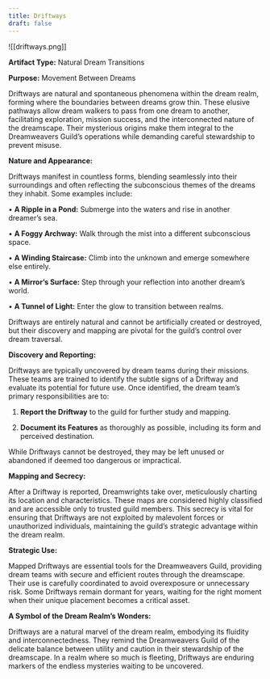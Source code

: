 ```yaml
---
title: Driftways
draft: false
---
```


![[driftways.png]]

**Artifact Type:** Natural Dream Transitions

**Purpose:** Movement Between Dreams

Driftways are natural and spontaneous phenomena within the dream realm, forming where the boundaries between dreams grow thin. These elusive pathways allow dream walkers to pass from one dream to another, facilitating exploration, mission success, and the interconnected nature of the dreamscape. Their mysterious origins make them integral to the Dreamweavers Guild’s operations while demanding careful stewardship to prevent misuse.

**Nature and Appearance:**

Driftways manifest in countless forms, blending seamlessly into their surroundings and often reflecting the subconscious themes of the dreams they inhabit. Some examples include:

• **A Ripple in a Pond:** Submerge into the waters and rise in another dreamer’s sea.

• **A Foggy Archway:** Walk through the mist into a different subconscious space.

• **A Winding Staircase:** Climb into the unknown and emerge somewhere else entirely.

• **A Mirror’s Surface:** Step through your reflection into another dream’s world.

• **A Tunnel of Light:** Enter the glow to transition between realms.

  

Driftways are entirely natural and cannot be artificially created or destroyed, but their discovery and mapping are pivotal for the guild’s control over dream traversal.

  

**Discovery and Reporting:**

Driftways are typically uncovered by dream teams during their missions. These teams are trained to identify the subtle signs of a Driftway and evaluate its potential for future use. Once identified, the dream team’s primary responsibilities are to:

1. **Report the Driftway** to the guild for further study and mapping.

2. **Document its Features** as thoroughly as possible, including its form and perceived destination.

  

While Driftways cannot be destroyed, they may be left unused or abandoned if deemed too dangerous or impractical.

  

**Mapping and Secrecy:**

After a Driftway is reported, Dreamwrights take over, meticulously charting its location and characteristics. These maps are considered highly classified and are accessible only to trusted guild members. This secrecy is vital for ensuring that Driftways are not exploited by malevolent forces or unauthorized individuals, maintaining the guild’s strategic advantage within the dream realm.

  

**Strategic Use:**

Mapped Driftways are essential tools for the Dreamweavers Guild, providing dream teams with secure and efficient routes through the dreamscape. Their use is carefully coordinated to avoid overexposure or unnecessary risk. Some Driftways remain dormant for years, waiting for the right moment when their unique placement becomes a critical asset.

  

**A Symbol of the Dream Realm’s Wonders:**

Driftways are a natural marvel of the dream realm, embodying its fluidity and interconnectedness. They remind the Dreamweavers Guild of the delicate balance between utility and caution in their stewardship of the dreamscape. In a realm where so much is fleeting, Driftways are enduring markers of the endless mysteries waiting to be uncovered.